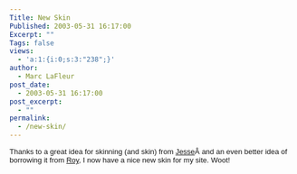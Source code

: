 ```yaml
---
Title: New Skin
Published: 2003-05-31 16:17:00
Excerpt: ""
Tags: false
views:
  - 'a:1:{i:0;s:3:"238";}'
author:
  - Marc LaFleur
post_date:
  - 2003-05-31 16:17:00
post_excerpt:
  - ""
permalink:
  - /new-skin/
---
```

<span class="265180916-31052003"><font face="Arial" size="2">Thanks to a great idea for skinning (and skin) from <a title="http://weblogs.asp.net/jezell/" href="http://massivescale.blob.core.windows.net/blogmedia/2003/05/jezell">Jesse</a>Â and an even better idea of borrowing it from <a title="http://weblogs.asp.net/rosherove/" href="http://massivescale.blob.core.windows.net/blogmedia/2003/05/rosherove">Roy</a>, I now have a nice new skin for my site. Woot!</font></span>
